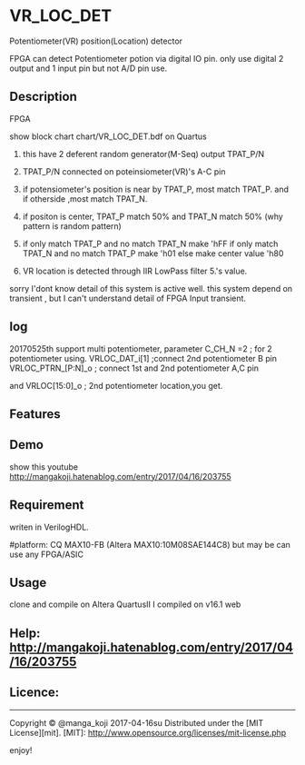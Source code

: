 VR_LOC_DET
====
Potentiometer(VR) position(Location) detector


FPGA can detect Potentiometer potion via digital IO pin.
only use digital 2 output  and 1 input pin but not A/D pin use.

## Description 
FPGA

show block chart 
chart/VR_LOC_DET.bdf on Quartus

1. this have 2 deferent random generator(M-Seq) output TPAT_P/N
2. TPAT_P/N connected on poteinsiometer(VR)'s A-C pin
3. if potensiometer's position is near by TPAT_P, most match TPAT_P.
   and if otherside ,most match TPAT_N.
4. if positon is center, TPAT_P match 50% and TPAT_N match 50% (why pattern is random pattern)

5. if only match TPAT_P and no match TPAT_N make 'hFF
   if only match TPAT_N and no match TPAT_P make 'h01
   else make center value 'h80

6. VR location is detected through IIR LowPass filter 5.'s value.


sorry I'dont know detail of this system is active well.
this system depend on transient , but I can't understand detail of FPGA Input transient.
 
## log
20170525th support multi potentiometer,
parameter C_CH_N =2 ; for 2 potentiometer using.
VRLOC_DAT_i[1] ;connect 2nd potentiometer B pin
VRLOC_PTRN_[P:N]_o ; connect 1st and 2nd potentiometer A,C pin

and VRLOC[15:0]_o ; 2nd potentiometer location,you get.

## Features



## Demo
show this youtube
http://mangakoji.hatenablog.com/entry/2017/04/16/203755


## Requirement
writen in VerilogHDL.


#platform: CQ MAX10-FB (Altera MAX10:10M08SAE144C8)
 but may be can use any FPGA/ASIC




## Usage
  clone and compile on Altera QuartusII 
  I compiled on v16.1 web



## Help:  http://mangakoji.hatenablog.com/entry/2017/04/16/203755



## Licence:
----------
Copyright &copy; @manga_koji 2017-04-16su
Distributed under the [MIT License][mit].
[MIT]: http://www.opensource.org/licenses/mit-license.php


enjoy!
